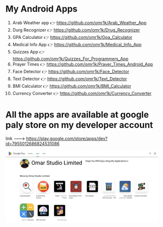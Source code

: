 # My Android Apps

1) Arab Weather app 👉 https://github.com/omr1k/Arab_Weather_App
2) Durg Recognizer 👉 https://github.com/omr1k/Drug_Recognizer
3) GPA Calculator 👉 https://github.com/omr1k/Gpa_Calculator
4) Medical Info App 👉 https://github.com/omr1k/Medical_Info_App
5) Quizzes App 👉 https://github.com/omr1k/Quizzes_For_Programmers_App
6) Prayer Times 👉 https://github.com/omr1k/Prayer_Times_Android_App
7) Face Detector 👉 https://github.com/omr1k/Face_Detector
8) Text Detector 👉 https://github.com/omr1k/Text_Detector
9) BMI Calculator 👉 https://github.com/omr1k/BMI_Calculator
10) Currency Converter 👉 https://github.com/omr1k/Currency_Converter

# All the apps are available at google paly store on my developer account
link ---> https://play.google.com/store/apps/dev?id=7955012686824531086

![](a1.png)
